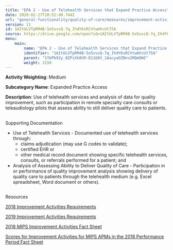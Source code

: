 ```yaml
---
title: "EPA 2 - Use of Telehealth Services that Expand Practice Access"
date: 2020-02-27T20:52:40.744Z
url: "general-functionality/quality-of-care/measures/improvement-activities-measures/2018-improvement-acti_47.html"
version: 11
id: 1AItULVTpRM4B-5o5xvsQ-7q_IhdY6sRCVtwmhcUt75A
source: https://drive.google.com/open?id=1AItULVTpRM4B-5o5xvsQ-7q_IhdY6sRCVtwmhcUt75A
menu:
    main:
        name: "EPA 2 - Use of Telehealth Services that Expand Practice Access"
        identifier: "1AItULVTpRM4B-5o5xvsQ-7q_IhdY6sRCVtwmhcUt75A"
        parent: "1YbPb92y_0ZPiXk8hR-D11GKV_1AacyaOZNnv2MQmDWI"
        weight: 3150
---
```









**Activity Weighting**: Medium

**Subcategory Name**: Expanded Practice Access

**Description**: Use of telehealth services and analysis of data for quality improvement, such as participation in remote specialty care consults or teleaudiology pilots that assess ability to still deliver quality care to patients.







## 

Supporting Documentation

* Use of Telehealth Services - Documented use of telehealth services through: 
    * claims adjudication (may use G codes to validate); 
    * certified EHR or 
    * other medical record document showing specific telehealth services, consults, or referrals performed for a patient; and 
* Analysis of Assessing Ability to Deliver Quality of Care - Participation in or performance of quality improvement analysis showing delivery of quality care to patients through the telehealth medium (e.g. Excel spreadsheet, Word document or others). 





## 

Resources

[2018 Improvement Activities Requirements](https://qpp.cms.gov/mips/improvement-activities?py=2018)

[2019 Improvement Activities Requirements](https://qpp.cms.gov/mips/improvement-activities?py=2019)

[2018 MIPS Improvement Activities Fact Sheet](https://qpp.cms.gov/resource/2018%20MIPS%20Improvement%20Activities%20Fact%20Sheet)

[Scores for Improvement Activities for MIPS APMs in the 2018 Performance Period Fact Sheet](https://qpp.cms.gov/resource/2018%20MIPS%20APMs%20improvement%20Activities%20scores%20fact%20sheet)

